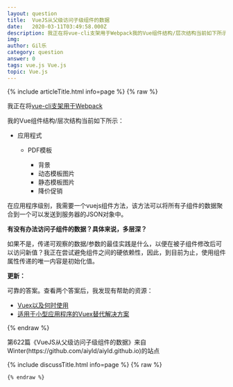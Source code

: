 ```yaml
---
layout: question
title:  VueJS从父级访问子级组件的数据
date:   2020-03-11T03:49:58.000Z
description: 我正在将vue-cli支架用于Webpack我的Vue组件结构/层次结构当前如下所示：应用程式PDF模板背景动态模板图片静态模板...
img: 
author: Gil乐
category: question
answer: 0
tags: vue.js Vue.js
topic: Vue.js
---
```

<div class="article-root">
  <div class="article">
    {% include articleTitle.html info=page %}
    {% raw %}
    <div class="article-content"><p><font style="vertical-align: inherit;"><font style="vertical-align: inherit;">我正在将</font></font><a href="https://github.com/vuejs-templates/webpack" rel="noreferrer"><font style="vertical-align: inherit;"><font style="vertical-align: inherit;">vue-cli支架用于Webpack</font></font></a></p>

<p><font style="vertical-align: inherit;"><font style="vertical-align: inherit;">我的Vue组件结构/层次结构当前如下所示：</font></font></p>

<ul>
<li><font style="vertical-align: inherit;"><font style="vertical-align: inherit;">应用程式

</font></font><ul>
<li><font style="vertical-align: inherit;"><font style="vertical-align: inherit;">PDF模板

</font></font><ul>
<li><font style="vertical-align: inherit;"><font style="vertical-align: inherit;">背景</font></font></li>
<li><font style="vertical-align: inherit;"><font style="vertical-align: inherit;">动态模板图片</font></font></li>
<li><font style="vertical-align: inherit;"><font style="vertical-align: inherit;">静态模板图片</font></font></li>
<li><font style="vertical-align: inherit;"><font style="vertical-align: inherit;">降价促销</font></font></li>
</ul></li>
</ul></li>
</ul>

<p><font style="vertical-align: inherit;"><font style="vertical-align: inherit;">在应用程序级别，我需要一个vuejs组件方法，该方法可以将所有子组件的数据聚合到一个可以发送到服务器的JSON对象中。 </font></font></p>

<p><strong><font style="vertical-align: inherit;"><font style="vertical-align: inherit;">有没有办法访问子组件的数据？</font><font style="vertical-align: inherit;">具体来说，多层深？</font></font></strong></p>

<p><font style="vertical-align: inherit;"><font style="vertical-align: inherit;">如果不是，传递可观察的数据/参数的最佳实践是什么，以便在被子组件修改后可以访问新值？</font><font style="vertical-align: inherit;">我正在尝试避免组件之间的硬依赖性，因此，到目前为止，使用组件属性传递的唯一内容是初始化值。</font></font></p>

<p><strong><font style="vertical-align: inherit;"><font style="vertical-align: inherit;">更新：</font></font></strong></p>

<p><font style="vertical-align: inherit;"><font style="vertical-align: inherit;">可靠的答案。</font><font style="vertical-align: inherit;">查看两个答案后，我发现有帮助的资源：</font></font></p>

<ul>
<li><a href="https://vuex.vuejs.org/" rel="noreferrer"><font style="vertical-align: inherit;"><font style="vertical-align: inherit;">Vuex以及何时使用</font></font></a></li>
<li><a href="https://vuejs.org/v2/guide/state-management.html#Simple-State-Management-from-Scratch" rel="noreferrer"><font style="vertical-align: inherit;"><font style="vertical-align: inherit;">适用于小型应用程序的Vuex替代解决方案</font></font></a></li>
</ul></div>
    {% endraw %}
  </div>
  <p class="winter_mark">第622篇《VueJS从父级访问子级组件的数据》来自Winter(https://github.com/aiyld/aiyld.github.io)的站点</p>
  <div class="discuss-wrapper">
    {% include discussTitle.html info=page %}
    {% raw %}
    
    {% endraw %}
  </div>
<div>
